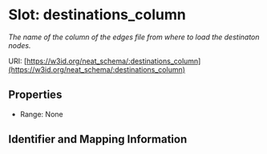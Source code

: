 # Slot: destinations_column
_The name of the column of the edges file from where to load the destinaton nodes._


URI: [https://w3id.org/neat_schema/:destinations_column](https://w3id.org/neat_schema/:destinations_column)



<!-- no inheritance hierarchy -->


## Properties

 * Range: None



## Identifier and Mapping Information





